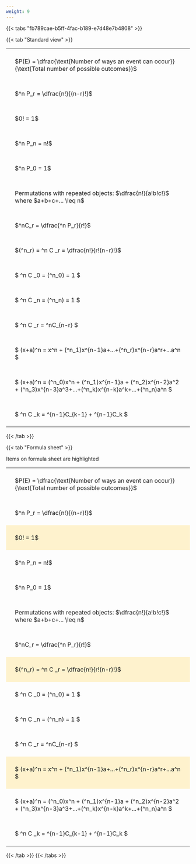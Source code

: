 ```yaml
---
weight: 9
---
```


{{< tabs "fb789cae-b5ff-4fac-b189-e7d48e7b4808" >}}

{{< tab "Standard view" >}}

<style type="text/css">
#T_5723a th.col_heading {
  text-align: left;
  font-size: 1em;
}
#T_5723a td {
  text-align: left;
  font-size: 1em;
  padding: 1.5em;
}
</style>
<table id="T_5723a">
  <thead>
  </thead>
  <tbody>
    <tr>
      <td id="T_5723a_row0_col0" class="data row0 col0" >$P(E) = \dfrac{\text{Number of ways an event can occur}}{\text{Total number of possible outcomes}}$</td>
    </tr>
    <tr>
      <td id="T_5723a_row1_col0" class="data row1 col0" >$^n P_r = \dfrac{n!}{(n-r)!}$</td>
    </tr>
    <tr>
      <td id="T_5723a_row2_col0" class="data row2 col0" >$0! = 1$</td>
    </tr>
    <tr>
      <td id="T_5723a_row3_col0" class="data row3 col0" >$^n P_n = n!$</td>
    </tr>
    <tr>
      <td id="T_5723a_row4_col0" class="data row4 col0" >$^n P_0 = 1$</td>
    </tr>
    <tr>
      <td id="T_5723a_row5_col0" class="data row5 col0" >Permutations with repeated objects: $\dfrac{n!}{a!b!c!}$ where $a+b+c+... \leq n$</td>
    </tr>
    <tr>
      <td id="T_5723a_row6_col0" class="data row6 col0" >$^nC_r = \dfrac{^n P_r}{r!}$</td>
    </tr>
    <tr>
      <td id="T_5723a_row7_col0" class="data row7 col0" >$(^n_r) = ^n C _r = \dfrac{n!}{r!(n-r)!}$</td>
    </tr>
    <tr>
      <td id="T_5723a_row8_col0" class="data row8 col0" >$ ^n C _0 = (^n_0) = 1 $</td>
    </tr>
    <tr>
      <td id="T_5723a_row9_col0" class="data row9 col0" >$ ^n C _n = (^n_n) = 1 $</td>
    </tr>
    <tr>
      <td id="T_5723a_row10_col0" class="data row10 col0" >$ ^n C _r = ^nC_{n-r} $</td>
    </tr>
    <tr>
      <td id="T_5723a_row11_col0" class="data row11 col0" >$ (x+a)^n = x^n + (^n_1)x^{n-1}a+...+(^n_r)x^{n-r}a^r+...a^n    $</td>
    </tr>
    <tr>
      <td id="T_5723a_row12_col0" class="data row12 col0" >$ (x+a)^n = (^n_0)x^n + (^n_1)x^{n-1}a + (^n_2)x^{n-2}a^2 + (^n_3)x^{n-3}a^3+...+(^n_k)x^{n-k}a^k+...+(^n_n)a^n $</td>
    </tr>
    <tr>
      <td id="T_5723a_row13_col0" class="data row13 col0" >$ ^n C _k = ^{n-1}C_{k-1} + ^{n-1}C_k $</td>
    </tr>
  </tbody>
</table>
{{< /tab >}}

{{< tab "Formula sheet" >}}

Items on formula sheet are highlighted 
<br>
<style type="text/css">
#T_eab50 th.col_heading {
  text-align: left;
  font-size: 1em;
}
#T_eab50 td {
  text-align: left;
  font-size: 1em;
  padding: 1.5em;
}
#T_eab50_row0_col0, #T_eab50_row1_col0, #T_eab50_row3_col0, #T_eab50_row4_col0, #T_eab50_row5_col0, #T_eab50_row6_col0, #T_eab50_row8_col0, #T_eab50_row9_col0, #T_eab50_row10_col0, #T_eab50_row12_col0, #T_eab50_row13_col0 {
  background-color: rgba(0,0,0,0);
}
#T_eab50_row2_col0, #T_eab50_row7_col0, #T_eab50_row11_col0 {
  background-color: rgba(255,194,10, 0.2);
}
</style>
<table id="T_eab50">
  <thead>
  </thead>
  <tbody>
    <tr>
      <td id="T_eab50_row0_col0" class="data row0 col0" >$P(E) = \dfrac{\text{Number of ways an event can occur}}{\text{Total number of possible outcomes}}$</td>
    </tr>
    <tr>
      <td id="T_eab50_row1_col0" class="data row1 col0" >$^n P_r = \dfrac{n!}{(n-r)!}$</td>
    </tr>
    <tr>
      <td id="T_eab50_row2_col0" class="data row2 col0" >$0! = 1$</td>
    </tr>
    <tr>
      <td id="T_eab50_row3_col0" class="data row3 col0" >$^n P_n = n!$</td>
    </tr>
    <tr>
      <td id="T_eab50_row4_col0" class="data row4 col0" >$^n P_0 = 1$</td>
    </tr>
    <tr>
      <td id="T_eab50_row5_col0" class="data row5 col0" >Permutations with repeated objects: $\dfrac{n!}{a!b!c!}$ where $a+b+c+... \leq n$</td>
    </tr>
    <tr>
      <td id="T_eab50_row6_col0" class="data row6 col0" >$^nC_r = \dfrac{^n P_r}{r!}$</td>
    </tr>
    <tr>
      <td id="T_eab50_row7_col0" class="data row7 col0" >$(^n_r) = ^n C _r = \dfrac{n!}{r!(n-r)!}$</td>
    </tr>
    <tr>
      <td id="T_eab50_row8_col0" class="data row8 col0" >$ ^n C _0 = (^n_0) = 1 $</td>
    </tr>
    <tr>
      <td id="T_eab50_row9_col0" class="data row9 col0" >$ ^n C _n = (^n_n) = 1 $</td>
    </tr>
    <tr>
      <td id="T_eab50_row10_col0" class="data row10 col0" >$ ^n C _r = ^nC_{n-r} $</td>
    </tr>
    <tr>
      <td id="T_eab50_row11_col0" class="data row11 col0" >$ (x+a)^n = x^n + (^n_1)x^{n-1}a+...+(^n_r)x^{n-r}a^r+...a^n    $</td>
    </tr>
    <tr>
      <td id="T_eab50_row12_col0" class="data row12 col0" >$ (x+a)^n = (^n_0)x^n + (^n_1)x^{n-1}a + (^n_2)x^{n-2}a^2 + (^n_3)x^{n-3}a^3+...+(^n_k)x^{n-k}a^k+...+(^n_n)a^n $</td>
    </tr>
    <tr>
      <td id="T_eab50_row13_col0" class="data row13 col0" >$ ^n C _k = ^{n-1}C_{k-1} + ^{n-1}C_k $</td>
    </tr>
  </tbody>
</table>
{{< /tab >}}
{{< /tabs >}}